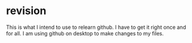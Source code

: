 # revision
This is what I intend to use to relearn github. I have to get it right once and for all.
I am using github on desktop to make changes to my files.